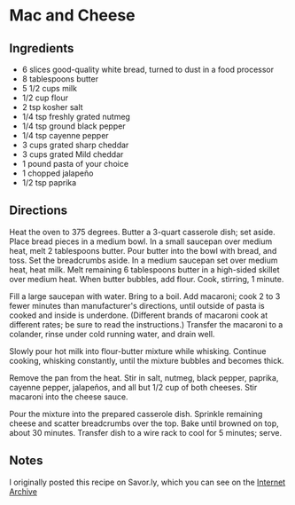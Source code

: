 # Mac and Cheese

## Ingredients

* 6 slices good-quality white bread, turned to dust in a food processor
* 8 tablespoons butter
* 5 1/2 cups milk
* 1/2 cup flour
* 2 tsp kosher salt
* 1/4 tsp freshly grated nutmeg
* 1/4 tsp ground black pepper
* 1/4 tsp cayenne pepper
* 3 cups grated sharp cheddar
* 3 cups grated Mild cheddar
* 1 pound pasta of your choice
* 1 chopped jalapeño
* 1/2 tsp paprika

## Directions

Heat the oven to 375 degrees. Butter a 3-quart casserole dish; set aside. Place bread pieces in a medium bowl. In a small saucepan over medium heat, melt 2 tablespoons butter. Pour butter into the bowl with bread, and toss. Set the breadcrumbs aside. In a medium saucepan set over medium heat, heat milk. Melt remaining 6 tablespoons butter in a high-sided skillet over medium heat. When butter bubbles, add flour. Cook, stirring, 1 minute.

Fill a large saucepan with water. Bring to a boil. Add macaroni; cook 2 to 3 fewer minutes than manufacturer's directions, until outside of pasta is cooked and inside is underdone. (Different brands of macaroni cook at different rates; be sure to read the instructions.) Transfer the macaroni to a colander, rinse under cold running water, and drain well.

Slowly pour hot milk into flour-butter mixture while whisking. Continue cooking, whisking constantly, until the mixture bubbles and becomes thick.

Remove the pan from the heat. Stir in salt, nutmeg, black pepper, paprika, cayenne pepper, jalapeños, and all but 1/2 cup of both cheeses. Stir macaroni into the cheese sauce.

Pour the mixture into the prepared casserole dish. Sprinkle remaining cheese and scatter breadcrumbs over the top. Bake until browned on top, about 30 minutes. Transfer dish to a wire rack to cool for 5 minutes; serve.

## Notes
I originally posted this recipe on Savor.ly, which you can see on the [Internet Archive](http://web.archive.org/web/20130218153033/http://savor.ly/recipes/mac-n-cheese--2)
